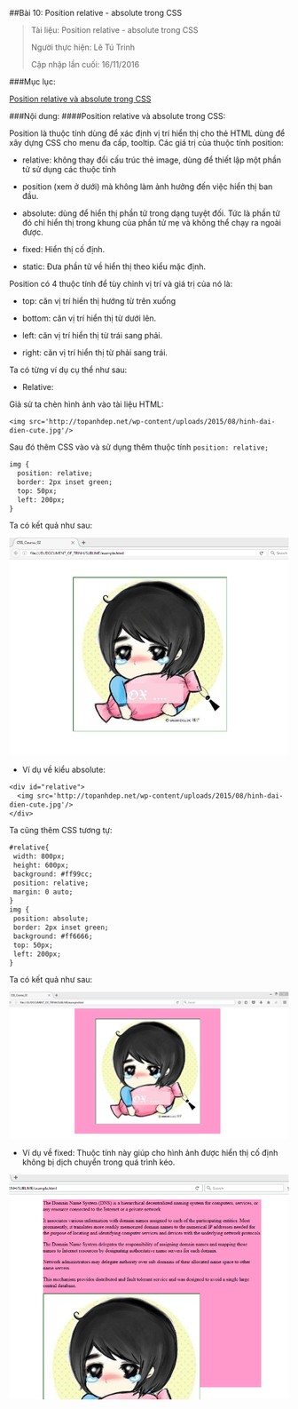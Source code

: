 ##Bài 10: Position relative - absolute trong CSS

>Tài liệu: Position relative - absolute trong CSS
>
>Người thực hiện: Lê Tú Trinh
>
>Cập nhập lần cuối: 16/11/2016

###Mục lục:

[Position relative và absolute trong CSS](#1)

###Nội dung:
<a name="1"></a>
####Position relative và absolute trong CSS:

Position là thuộc tính dùng để xác định vị trí hiển thị cho thẻ HTML dùng để xây dựng CSS cho menu đa cấp, tooltip. Các giá trị của thuộc tính position:

- relative: không thay đổi cấu trúc thẻ image, dùng để thiết lập một phần tử sử dụng các thuộc tính

- position (xem ở dưới) mà không làm ảnh hưởng đến việc hiển thị ban đầu.

- absolute: dùng để hiển thị phần tử trong dạng tuyệt đối. Tức là phần tử đó chỉ hiển thị trong khung của phần tử mẹ và không thể chạy ra ngoài được.

- fixed: Hiển thị cố định.

- static: Đưa phần tử về hiển thị theo kiểu mặc định.

Position có 4 thuộc tính để tùy chỉnh vị trí và giá trị của nó là:

- top: căn vị trí hiển thị hướng từ trên xuống

- bottom: căn vị trí hiển thị từ dưới lên.

- left: căn vị trí hiển thị từ trái sang phải.

- right: căn vị trí hiển thị từ phải sang trái.

Ta có từng ví dụ cụ thể như sau:

- Relative:

Giả sử ta chèn hình ảnh vào tài liệu HTML:

```
<img src='http://topanhdep.net/wp-content/uploads/2015/08/hinh-dai-dien-cute.jpg'/>
```

Sau đó thêm CSS vào và sử dụng thêm thuộc tính `position: relative;`

```
img {
  position: relative;
  border: 2px inset green;
  top: 50px; 
  left: 200px; 
}
```

Ta có kết quả như sau:

![1](https://github.com/TrinhTu/web_developer/blob/master/Task10_CSS_Course_02/Bai10_relative/image/1.png)

- Ví dụ về kiểu absolute:

```
<div id="relative">
  <img src='http://topanhdep.net/wp-content/uploads/2015/08/hinh-dai-dien-cute.jpg'/>
</div>
```
 Ta cũng thêm CSS tương tự:

 ```
 #relative{
  width: 800px;
  height: 600px;
  background: #ff99cc;
  position: relative;
  margin: 0 auto;
}
img {
  position: absolute;
  border: 2px inset green;
  background: #ff6666;
  top: 50px; 
  left: 200px;
}
```

Ta có kết quả như sau:

![2](https://github.com/TrinhTu/web_developer/blob/master/Task10_CSS_Course_02/Bai10_relative/image/2.png)

- Ví dụ về fixed: Thuộc tính này giúp cho hình ảnh được hiển thị cố định không bị dịch chuyển trong quá trình kéo.

![3](https://github.com/TrinhTu/web_developer/blob/master/Task10_CSS_Course_02/Bai10_relative/image/3.png)

